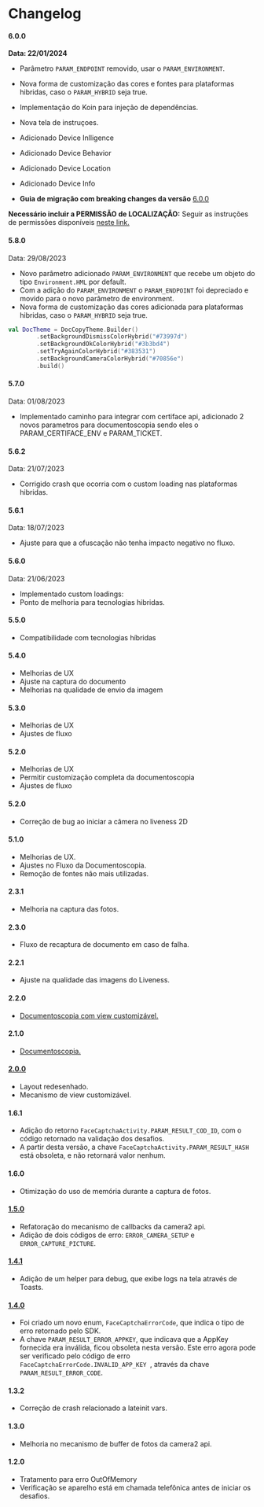 # Changelog

#### 6.0.0

**Data: 22/01/2024**

- Parâmetro `PARAM_ENDPOINT` removido, usar o `PARAM_ENVIRONMENT`.
- Nova forma de customização das cores e fontes para plataformas hibridas, caso o `PARAM_HYBRID` seja true.
- Implementação do Koin para injeção de dependências.
- Nova tela de instruçoes.
- Adicionado Device Inlligence
- Adicionado Device Behavior
- Adicionado Device Location
- Adicionado Device Info

- **Guia de migração com breaking changes da versão** [6.0.0](https://github.com/oititec/android-oiti-versions/blob/master/Liveness2D/BreakingChange/Migration-Guide-6.0.0.md)

**Necessário incluir a PERMISSÃO de LOCALIZAÇÃO:**
Seguir as instruções de permissões disponíveis [neste link.](https://devcenter.certiface.io/docs/guia-de-instalacao-android#passo-3-permiss%C3%A3o-de-localiza%C3%A7%C3%A3o)

#### 5.8.0

Data: 29/08/2023

- Novo parâmetro adicionado `PARAM_ENVIRONMENT` que recebe um objeto do tipo `Environment.HML` por default.
- Com a adição do `PARAM_ENVIRONMENT` o `PARAM_ENDPOINT` foi depreciado e movido para o novo parâmetro de environment.
- Nova forma de customização das cores adicionada para plataformas hibridas, caso o `PARAM_HYBRID` seja true.

```kotlin
val DocTheme = DocCopyTheme.Builder()
        .setBackgroundDismissColorHybrid("#73997d")
        .setBackgroundOkColorHybrid("#3b3bd4")
        .setTryAgainColorHybrid("#383531")
        .setBackgroundCameraColorHybrid("#70856e")
        .build()
```

#### 5.7.0

Data: 01/08/2023

- Implementado caminho para integrar com certiface api, adicionado 2 novos parametros para documentoscopia sendo eles o PARAM_CERTIFACE_ENV e PARAM_TICKET.

#### 5.6.2

Data: 21/07/2023

- Corrigido crash que ocorria com o custom loading nas plataformas hibridas.

#### 5.6.1

Data: 18/07/2023

- Ajuste para que a ofuscação não tenha impacto negativo no fluxo.

#### 5.6.0

Data: 21/06/2023

- Implementado custom loadings:
- Ponto de melhoria para tecnologias hibridas.

#### 5.5.0

- Compatibilidade com tecnologias híbridas

#### 5.4.0

- Melhorias de UX
- Ajuste na captura do documento
- Melhorias na qualidade de envio da imagem

#### 5.3.0

- Melhorias de UX
- Ajustes de fluxo

#### 5.2.0

- Melhorias de UX
- Permitir customização completa da documentoscopia
- Ajustes de fluxo

#### 5.2.0

- Correção de bug ao iniciar a câmera no liveness 2D

#### 5.1.0

- Melhorias de UX.
- Ajustes no Fluxo da Documentoscopia.
- Remoção de fontes não mais utilizadas.

#### 2.3.1

- Melhoria na captura das fotos.

#### 2.3.0

- Fluxo de recaptura de documento em caso de falha.

#### 2.2.1

- Ajuste na qualidade das imagens do Liveness.

#### 2.2.0

- [Documentoscopia com view customizável.](Documentscopy-CustomView.md)

#### 2.1.0

- [Documentoscopia.](Documentscopy-Usage.md)

#### [2.0.0](Migration-Guide-2.0.0.md)

- Layout redesenhado.
- Mecanismo de view customizável.

#### 1.6.1

- Adição do retorno `FaceCaptchaActivity.PARAM_RESULT_COD_ID`, com o código retornado na validação dos desafios.
- A partir desta versão, a chave `FaceCaptchaActivity.PARAM_RESULT_HASH` está obsoleta, e não retornará valor nenhum.

#### 1.6.0

- Otimização do uso de memória durante a captura de fotos.

#### [1.5.0](Migration-Guide-1.5.0.md)

- Refatoração do mecanismo de callbacks da camera2 api.
- Adição de dois códigos de erro: `ERROR_CAMERA_SETUP` e `ERROR_CAPTURE_PICTURE`.

#### [1.4.1](Migration-Guide-1.4.1.md)

- Adição de um helper para debug, que exibe logs na tela através de Toasts.

#### [1.4.0](Migration-Guide-1.4.0.md)

- Foi criado um novo enum, `FaceCaptchaErrorCode`, que indica o tipo de erro retornado pelo SDK.
- A chave `PARAM_RESULT_ERROR_APPKEY`, que indicava que a AppKey fornecida era inválida, ficou obsoleta nesta versão. Este erro agora pode ser verificado pelo código de erro `FaceCaptchaErrorCode.INVALID_APP_KEY `, através da chave `PARAM_RESULT_ERROR_CODE`.

#### 1.3.2

- Correção de crash relacionado a lateinit vars.

#### 1.3.0

- Melhoria no mecanismo de buffer de fotos da camera2 api.

#### 1.2.0

- Tratamento para erro OutOfMemory
- Verificação se aparelho está em chamada telefônica antes de iniciar os desafios.
